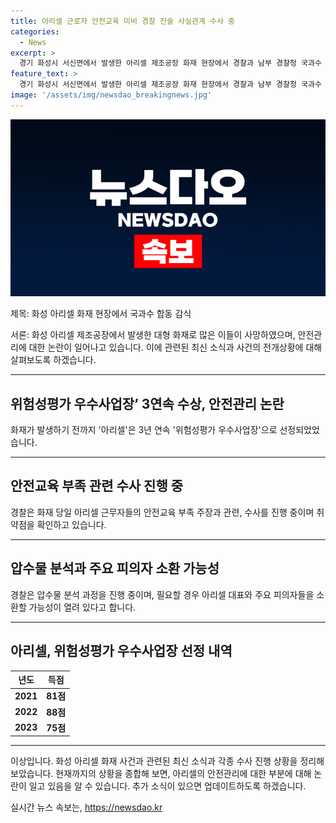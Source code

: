 ```yaml
---
title: 아리셀 근로자 안전교육 미비 경찰 진술 사실관계 수사 중
categories:
  - News
excerpt: >
  경기 화성시 서신면에서 발생한 아리셀 제조공장 화재 현장에서 경찰과 남부 경찰청 국과수 합동 감식이 이뤄지고 있다. 화재로 23명이 사망한 가운데 근로자들은 안전교육 부재를 주장했고, 경찰은 이를 조사 중이다. 또한, 3년 연속 위험성평가 우수사업장에 선정된 아리셀 공장의 안전관리와 관련하여 수사를 진행 중이며, 압수물 분석과 관련해 주요 피의자 소환 가능성도 열려 있다. 노동당국 또한 피의자의 산업안전법 위반 여부를 조사 중이며, 화재 전 우수사업장으로 선정된 점에 대한 검토도 이뤄지고 있다.
feature_text: >
  경기 화성시 서신면에서 발생한 아리셀 제조공장 화재 현장에서 경찰과 남부 경찰청 국과수 합동 감식이 이뤄지고 있다. 화재로 23명이 사망한 가운데 근로자들은 안전교육 부재를 주장했고, 경찰은 이를 조사 중이다. 또한, 3년 연속 위험성평가 우수사업장에 선정된 아리셀 공장의 안전관리와 관련하여 수사를 진행 중이며, 압수물 분석과 관련해 주요 피의자 소환 가능성도 열려 있다. 노동당국 또한 피의자의 산업안전법 위반 여부를 조사 중이며, 화재 전 우수사업장으로 선정된 점에 대한 검토도 이뤄지고 있다.
image: '/assets/img/newsdao_breakingnews.jpg'
---
```


<p><img src="/assets/img/newsdao_breakingnews.jpg" alt="firstkoreanews 속보" /></p>

<p>제목: 화성 아리셀 화재 현장에서 국과수 합동 감식</p>

<p>서론: 화성 아리셀 제조공장에서 발생한 대형 화재로 많은 이들이 사망하였으며, 안전관리에 대한 논란이 일어나고 있습니다. 이에 관련된 최신 소식과 사건의 전개상황에 대해 살펴보도록 하겠습니다.</p>

<hr />

<h2 data-ke-size="size26">위험성평가 우수사업장’ 3연속 수상, 안전관리 논란</h2>

<p data-ke-size="size16">화재가 발생하기 전까지 '아리셀'은 3년 연속 '위험성평가 우수사업장'으로 선정되었었습니다.</p>

<hr />

<h2 data-ke-size="size26">안전교육 부족 관련 수사 진행 중</h2>

<p data-ke-size="size16">경찰은 화재 당일 아리셀 근무자들의 안전교육 부족 주장과 관련, 수사를 진행 중이며 취약점을 확인하고 있습니다.</p>

<hr />

<h2 data-ke-size="size26">압수물 분석과 주요 피의자 소환 가능성</h2>

<p data-ke-size="size16">경찰은 압수물 분석 과정을 진행 중이며, 필요할 경우 아리셀 대표와 주요 피의자들을 소환할 가능성이 열려 있다고 합니다.</p>

<hr />

<h2 data-ke-size="size26">아리셀, 위험성평가 우수사업장 선정 내역</h2>

<table>
<thead>
<tr>
<th>년도</th>
<th>득점</th>
</tr>
</thead>
<tbody>
<tr>
<td style="text-align: center; height: 17px;"><b>2021</b></td>
<td style="text-align: center; height: 17px;"><b>81점</b></td>
</tr>
<tr>
<td style="text-align: center; height: 17px;"><b>2022</b></td>
<td style="text-align: center; height: 17px;"><b>88점</b></td>
</tr>
<tr>
<td style="text-align: center; height: 17px;"><b>2023</b></td>
<td style="text-align: center; height: 17px;"><b>75점</b></td>
</tr>
</tbody>
</table>

<hr />

<p>이상입니다. 화성 아리셀 화재 사건과 관련된 최신 소식과 각종 수사 진행 상황을 정리해보았습니다. 현재까지의 상황을 종합해 보면, 아리셀의 안전관리에 대한 부분에 대해 논란이 일고 있음을 알 수 있습니다. 추가 소식이 있으면 업데이트하도록 하겠습니다.</p>
실시간 뉴스 속보는, <a href="https://newsdao.kr" rel="dofollow">https://newsdao.kr</a>


